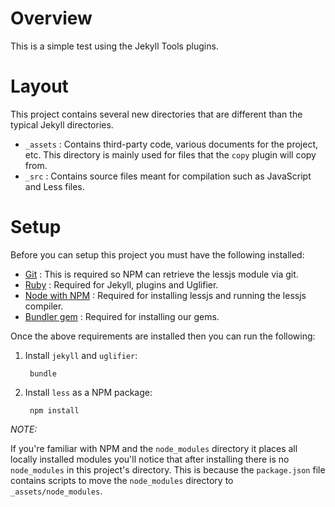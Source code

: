 # Overview

This is a simple test using the Jekyll Tools plugins.

# Layout

This project contains several new directories that are different than the typical Jekyll directories.

- `_assets` : Contains third-party code, various documents for the project, etc. This directory is mainly used for files that the `copy` plugin will copy from.
- `_src` : Contains source files meant for compilation such as JavaScript and Less files.

# Setup

Before you can setup this project you must have the following installed:

- [Git](http://git-scm.com/) : This is required so NPM can retrieve the lessjs module via git.
- [Ruby](http://www.ruby-lang.org/) : Required for Jekyll, plugins and Uglifier.
- [Node with NPM](http://nodejs.org/) : Required for installing lessjs and running the lessjs compiler.
- [Bundler gem](http://gembundler.com/) : Required for installing our gems.

Once the above requirements are installed then you can run the following:

1. Install `jekyll` and `uglifier`:

		bundle

2. Install `less` as a NPM package:

		npm install


*NOTE:*

If you're familiar with NPM and the `node_modules` directory it places all locally installed modules you'll notice that after installing there is no `node_modules` in this project's directory. This is because the `package.json` file contains scripts to move the `node_modules` directory to `_assets/node_modules`.

